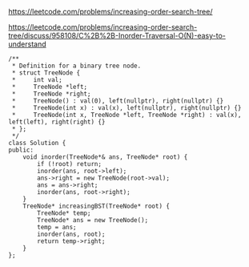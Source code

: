 https://leetcode.com/problems/increasing-order-search-tree/

https://leetcode.com/problems/increasing-order-search-tree/discuss/958108/C%2B%2B-Inorder-Traversal-O(N)-easy-to-understand

```
/**
 * Definition for a binary tree node.
 * struct TreeNode {
 *     int val;
 *     TreeNode *left;
 *     TreeNode *right;
 *     TreeNode() : val(0), left(nullptr), right(nullptr) {}
 *     TreeNode(int x) : val(x), left(nullptr), right(nullptr) {}
 *     TreeNode(int x, TreeNode *left, TreeNode *right) : val(x), left(left), right(right) {}
 * };
 */
class Solution {
public:
    void inorder(TreeNode*& ans, TreeNode* root) {
        if (!root) return;
        inorder(ans, root->left);
        ans->right = new TreeNode(root->val);
        ans = ans->right;
        inorder(ans, root->right);
    }
    TreeNode* increasingBST(TreeNode* root) {
        TreeNode* temp;
        TreeNode* ans = new TreeNode();
        temp = ans;
        inorder(ans, root);
        return temp->right;
    }
};
```

